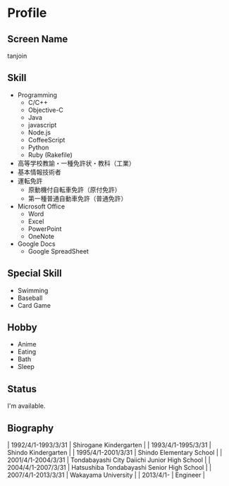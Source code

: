 Profile
===========

Screen Name
-----------
tanjoin

Skill
-----

- Programming
  - C/C++
  - Objective-C
  - Java
  - javascript
  - Node.js
  - CoffeeScript
  - Python
  - Ruby (Rakefile)
- 高等学校教諭・一種免許状・教科（工業）
- 基本情報技術者
- 運転免許
  - 原動機付自転車免許（原付免許）
  - 第一種普通自動車免許（普通免許）
- Microsoft Office
  - Word
  - Excel
  - PowerPoint
  - OneNote
- Google Docs
  - Google SpreadSheet

Special Skill
-------------
- Swimming
- Baseball
- Card Game

Hobby
-----

- Anime
- Eating
- Bath
- Sleep

Status
------

I'm available.

Biography
---------

| 1992/4/1-1993/3/31 | Shirogane Kindergarten |
| 1993/4/1-1995/3/31 | Shindo Kindergarten |
| 1995/4/1-2001/3/31 | Shindo Elementary School |
| 2001/4/1-2004/3/31 | Tondabayashi City Daiichi Junior High School |
| 2004/4/1-2007/3/31 | Hatsushiba Tondabayashi Senior High School |
| 2007/4/1-2013/3/31 | Wakayama University |
| 2013/4/1- | Engineer |
